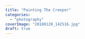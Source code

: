 ```yaml
---
title: "Painting The Creeper"
categories: 
  - "photography"
coverImage: "20180120_142516.jpg"
draft: true
---
```



